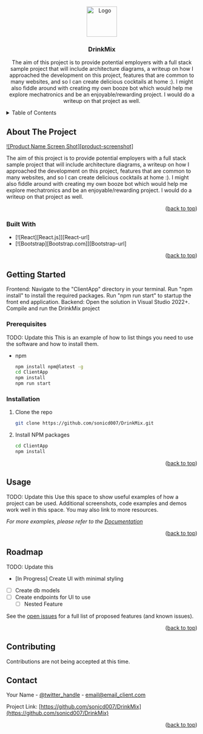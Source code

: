 ﻿<!-- Improved compatibility of back to top link: See: https://github.com/othneildrew/Best-README-Template/pull/73 -->
<a name="readme-top"></a>
<!--
*** Thanks for checking out the Best-README-Template. If you have a suggestion
*** that would make this better, please fork the repo and create a pull request
*** or simply open an issue with the tag "enhancement".
*** Don't forget to give the project a star!
*** Thanks again! Now go create something AMAZING! :D
-->



<!-- PROJECT SHIELDS -->
<!--
*** I'm using markdown "reference style" links for readability.
*** Reference links are enclosed in brackets [ ] instead of parentheses ( ).
*** See the bottom of this document for the declaration of the reference variables
*** for contributors-url, forks-url, etc. This is an optional, concise syntax you may use.
*** https://www.markdownguide.org/basic-syntax/#reference-style-links

[![Contributors][contributors-shield]][contributors-url]
[![Forks][forks-shield]][forks-url]
[![Stargazers][stars-shield]][stars-url]
[![Issues][issues-shield]][issues-url]
[![MIT License][license-shield]][license-url]
[![LinkedIn][linkedin-shield]][linkedin-url]
-->


<!-- PROJECT LOGO -->
<br />
<div align="center">
  <a href="https://github.com/sonicd007/DrinkMix">
    <img src="images/logo.png" alt="Logo" width="80" height="80">
  </a>

<h3 align="center">DrinkMix</h3>

  <p align="center">
    The aim of this project is to provide potential employers with a full stack sample project that will include architecture diagrams, a writeup on how I approached the development on this project, 
    features that are common to many websites, and so I can create delicious cocktails at home :). 
    I might also fiddle around with creating my own booze bot which would help me explore mechatronics and be an enjoyable/rewarding project. I would do a writeup on that project as well.
    <br />
  </p>
</div>



<!-- TABLE OF CONTENTS -->
<details>
  <summary>Table of Contents</summary>
  <ol>
    <li>
      <a href="#about-the-project">About The Project</a>
      <ul>
        <li><a href="#built-with">Built With</a></li>
      </ul>
    </li>
    <li>
      <a href="#getting-started">Getting Started</a>
      <ul>
        <li><a href="#prerequisites">Prerequisites</a></li>
        <li><a href="#installation">Installation</a></li>
      </ul>
    </li>
    <li><a href="#usage">Usage</a></li>
    <li><a href="#roadmap">Roadmap</a></li>
    <li><a href="#contributing">Contributing</a></li>
    <li><a href="#license">License</a></li>
    <li><a href="#contact">Contact</a></li>
    <li><a href="#acknowledgments">Acknowledgments</a></li>
  </ol>
</details>



<!-- ABOUT THE PROJECT -->
## About The Project

[![Product Name Screen Shot][product-screenshot]](https://example.com)

The aim of this project is to provide potential employers with a full stack sample project that will include architecture diagrams, a writeup on how I approached the development on this project, 
features that are common to many websites, and so I can create delicious cocktails at home :). 
I might also fiddle around with creating my own booze bot which would help me explore mechatronics and be an enjoyable/rewarding project. I would do a writeup on that project as well.

<p align="right">(<a href="#readme-top">back to top</a>)</p>



### Built With

* [![React][React.js]][React-url]
* [![Bootstrap][Bootstrap.com]][Bootstrap-url]

<p align="right">(<a href="#readme-top">back to top</a>)</p>



<!-- GETTING STARTED -->
## Getting Started

Frontend: Navigate to the "ClientApp" directory in your terminal. Run "npm install" to install the required packages. Run "npm run start" to startup the front end application.
Backend: Open the solution in Visual Studio 2022+. Compile and run the DrinkMix project

### Prerequisites

TODO: Update this
This is an example of how to list things you need to use the software and how to install them.
* npm
  ```sh
  npm install npm@latest -g
  cd ClientApp
  npm install
  npm run start
  ```

### Installation

1. Clone the repo
   ```sh
   git clone https://github.com/sonicd007/DrinkMix.git
   ```
2. Install NPM packages
   ```sh
   cd ClientApp
   npm install
   ```

<p align="right">(<a href="#readme-top">back to top</a>)</p>



<!-- USAGE EXAMPLES -->
## Usage

TODO: Update this
Use this space to show useful examples of how a project can be used. Additional screenshots, code examples and demos work well in this space. You may also link to more resources.

_For more examples, please refer to the [Documentation](https://example.com)_

<p align="right">(<a href="#readme-top">back to top</a>)</p>



<!-- ROADMAP -->
## Roadmap

TODO: Update this
- [In Progress] Create UI with minimal styling
- [ ] Create db models
- [ ] Create endpoints for UI to use
    - [ ] Nested Feature

See the [open issues](https://github.com/sonicd007/DrinkMix/issues) for a full list of proposed features (and known issues).

<p align="right">(<a href="#readme-top">back to top</a>)</p>



<!-- CONTRIBUTING -->
## Contributing

Contributions are not being accepted at this time.
<!--
Contributions are what make the open source community such an amazing place to learn, inspire, and create. Any contributions you make are **greatly appreciated**.

If you have a suggestion that would make this better, please fork the repo and create a pull request. You can also simply open an issue with the tag "enhancement".
Don't forget to give the project a star! Thanks again!

1. Fork the Project
2. Create your Feature Branch (`git checkout -b feature/AmazingFeature`)
3. Commit your Changes (`git commit -m 'Add some AmazingFeature'`)
4. Push to the Branch (`git push origin feature/AmazingFeature`)
5. Open a Pull Request

<p align="right">(<a href="#readme-top">back to top</a>)</p>
-->


<!-- LICENSE 
## License

Distributed under the MIT License. See `LICENSE.txt` for more information.

<p align="right">(<a href="#readme-top">back to top</a>)</p>

-->

<!-- CONTACT -->
## Contact

Your Name - [@twitter_handle](https://twitter.com/SonicD007) - email@email_client.com

Project Link: [https://github.com/sonicd007/DrinkMix](https://github.com/sonicd007/DrinkMix)

<p align="right">(<a href="#readme-top">back to top</a>)</p>




<!-- MARKDOWN LINKS & IMAGES -->
<!-- https://www.markdownguide.org/basic-syntax/#reference-style-links -->
<!--
[contributors-shield]: https://img.shields.io/github/contributors/sonicd007/DrinkMix.svg?style=for-the-badge
[contributors-url]: https://github.com/sonicd007/DrinkMix/graphs/contributors
[forks-shield]: https://img.shields.io/github/forks/sonicd007/DrinkMix.svg?style=for-the-badge
[forks-url]: https://github.com/sonicd007/DrinkMix/network/members
[stars-shield]: https://img.shields.io/github/stars/sonicd007/DrinkMix.svg?style=for-the-badge
[stars-url]: https://github.com/sonicd007/DrinkMix/stargazers
[issues-shield]: https://img.shields.io/github/issues/sonicd007/DrinkMix.svg?style=for-the-badge
[issues-url]: https://github.com/sonicd007/DrinkMix/issues
[license-shield]: https://img.shields.io/github/license/sonicd007/DrinkMix.svg?style=for-the-badge
[license-url]: https://github.com/sonicd007/DrinkMix/blob/master/LICENSE.txt
[linkedin-shield]: https://img.shields.io/badge/-LinkedIn-black.svg?style=for-the-badge&logo=linkedin&colorB=555
[linkedin-url]: https://linkedin.com/in/linkedin_username
[product-screenshot]: images/screenshot.png
[Next.js]: https://img.shields.io/badge/next.js-000000?style=for-the-badge&logo=nextdotjs&logoColor=white
[Next-url]: https://nextjs.org/
[React.js]: https://img.shields.io/badge/React-20232A?style=for-the-badge&logo=react&logoColor=61DAFB
[React-url]: https://reactjs.org/
[Vue.js]: https://img.shields.io/badge/Vue.js-35495E?style=for-the-badge&logo=vuedotjs&logoColor=4FC08D
[Vue-url]: https://vuejs.org/
[Angular.io]: https://img.shields.io/badge/Angular-DD0031?style=for-the-badge&logo=angular&logoColor=white
[Angular-url]: https://angular.io/
[Svelte.dev]: https://img.shields.io/badge/Svelte-4A4A55?style=for-the-badge&logo=svelte&logoColor=FF3E00
[Svelte-url]: https://svelte.dev/
[Laravel.com]: https://img.shields.io/badge/Laravel-FF2D20?style=for-the-badge&logo=laravel&logoColor=white
[Laravel-url]: https://laravel.com
[Bootstrap.com]: https://img.shields.io/badge/Bootstrap-563D7C?style=for-the-badge&logo=bootstrap&logoColor=white
[Bootstrap-url]: https://getbootstrap.com
[JQuery.com]: https://img.shields.io/badge/jQuery-0769AD?style=for-the-badge&logo=jquery&logoColor=white
[JQuery-url]: https://jquery.com 
-->